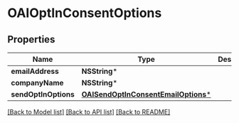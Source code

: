 # OAIOptInConsentOptions

## Properties
Name | Type | Description | Notes
------------ | ------------- | ------------- | -------------
**emailAddress** | **NSString*** |  | 
**companyName** | **NSString*** |  | [optional] 
**sendOptInOptions** | [**OAISendOptInConsentEmailOptions***](OAISendOptInConsentEmailOptions) |  | [optional] 

[[Back to Model list]](../README#documentation-for-models) [[Back to API list]](../README#documentation-for-api-endpoints) [[Back to README]](../README)


